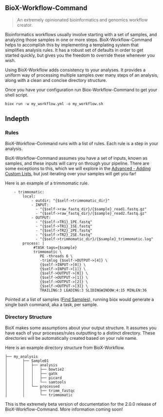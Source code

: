 ## BioX-Workflow-Command

> An extremely opinionated bioinformatics and genomics workflow creator.

Bioinformatics workflows usually involve starting with a set of samples, and analyzing those samples in one or more steps. BioX-Workflow-Command helps to accomplish this by implementing a templating system that simplifies analysis rules. It has a robust set of defaults in order to get started quickly, but gives you the freedom to override these whenever you wish.

Using BioX-Workflow adds consistency to your analyses. It provides a uniform way of processing multiple samples over many steps of an analysis, along with a clean and concise directory structure.

Once you have your configuration run Biox-Workflow-Command to get your shell script.

```
biox run -w my_workflow.yml -o my_workflow.sh
```

## Indepth

### Rules

BioX-Workflow-Command runs with a list of rules. Each rule is a step in your analysis.

BioX-Workflow-Command assumes you have a set of inputs, known as samples, and these inputs will carry on through your pipeline. There are some exceptions to this, which we will explore in the [Advanced - Adding Custom Lists](/advanced-adding-custom-lists.md), but just iterating over your samples will get you far!

Here is an example of a trimmomatic rule.

```
    - trimmomatic:
        local:
            - outdir: "{$self->trimmomatic_dir}"
            - INPUT:
              - "{$self->raw_fastq_dir}/{$sample}_read1.fastq.gz"
              - "{$self->raw_fastq_dir}/{$sample}_read2.fastq.gz"
            - OUTPUT:
              - "{$self->TR1}_1PE.fastq"
              - "{$self->TR1}_1SE.fastq"
              - "{$self->TR2}_2PE.fastq"
              - "{$self->TR2}_2SE.fastq"
              - "{$self->trimmomatic_dir}/{$sample}_trimmomatic.log"
        process: |
             #TASK tags={$sample}
             trimmomatic \
                PE -threads 6 \
                -trimlog {$self->OUTPUT->[4]} \
                {$self->INPUT->[0]} \
                {$self->INPUT->[1]} \
                {$self->OUTPUT->[0]} \
                {$self->OUTPUT->[1]} \
                {$self->OUTPUT->[2]} \
                {$self->OUTPUT->[3]} \
                TRAILING:3 LEADING:3 SLIDINGWINDOW:4:15 MINLEN:36
```

Pointed at a list of samples \([Find Samples](/find-samples.md)\), running biox would generate a single bash command, aka a task, per sample.

### Directory Structure

BioX makes some assumptions about your output structure. It assumes you have each of your processes/rules outputting to a distinct directory.  These directories will be automatically created based on your rule name.

Here is an example directory structure from BioX-Workflow.

```
├── my_analysis
│       ├── Sample01
│       │   ├── analysis
│       │   │   ├── bowtie2
│       │   │   ├── gatk
│       │   │   ├── picard
│       │   │   └── samtools
│       │   └── processed
│       │       ├── trimm_fastqc
│       │       └── trimmomatic
```

This is the extremely beta version of documentation for the 2.0.0 release of BioX-Workflow-Command. More information coming soon!

